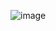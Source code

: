 ![image](https://github.com/ryan11ryan11/philosopher/assets/60069763/dc9aa933-3f2e-4041-82d5-0cbbabc2d1f8)
